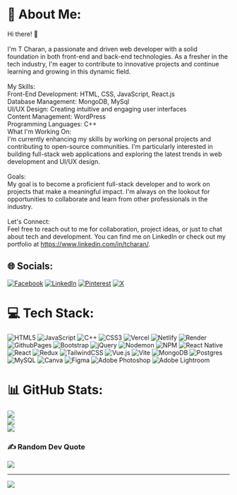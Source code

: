 # 💫 About Me:
Hi there! 👋<br><br>I'm T Charan, a passionate and driven web developer with a solid foundation in both front-end and back-end technologies. As a fresher in the tech industry, I'm eager to contribute to innovative projects and continue learning and growing in this dynamic field.<br><br>My Skills:<br>Front-End Development: HTML, CSS, JavaScript, React.js<br>Database Management: MongoDB, MySql<br>UI/UX Design: Creating intuitive and engaging user interfaces <br>Content Management: WordPress<br>Programming Languages: C++<br>What I'm Working On:<br>I'm currently enhancing my skills by working on personal projects and contributing to open-source communities. I'm particularly interested in building full-stack web applications and exploring the latest trends in web development and UI/UX design.<br><br>Goals:<br>My goal is to become a proficient full-stack developer and to work on projects that make a meaningful impact. I'm always on the lookout for opportunities to collaborate and learn from other professionals in the industry.<br><br>Let's Connect:<br>Feel free to reach out to me for collaboration, project ideas, or just to chat about tech and development. You can find me on LinkedIn or check out my portfolio at https://www.linkedin.com/in/tcharan/.


## 🌐 Socials:
[![Facebook](https://img.shields.io/badge/Facebook-%231877F2.svg?logo=Facebook&logoColor=white)](https://facebook.com/charan) [![LinkedIn](https://img.shields.io/badge/LinkedIn-%230077B5.svg?logo=linkedin&logoColor=white)](https://linkedin.com/in/tcharan) [![Pinterest](https://img.shields.io/badge/Pinterest-%23E60023.svg?logo=Pinterest&logoColor=white)](https://pinterest.com/charant45) [![X](https://img.shields.io/badge/X-black.svg?logo=X&logoColor=white)](https://x.com/_charan_bio_) 

# 💻 Tech Stack:
![HTML5](https://img.shields.io/badge/html5-%23E34F26.svg?style=for-the-badge&logo=html5&logoColor=white) ![JavaScript](https://img.shields.io/badge/javascript-%23323330.svg?style=for-the-badge&logo=javascript&logoColor=%23F7DF1E) ![C++](https://img.shields.io/badge/c++-%2300599C.svg?style=for-the-badge&logo=c%2B%2B&logoColor=white) ![CSS3](https://img.shields.io/badge/css3-%231572B6.svg?style=for-the-badge&logo=css3&logoColor=white)  ![Vercel](https://img.shields.io/badge/vercel-%23000000.svg?style=for-the-badge&logo=vercel&logoColor=white) ![Netlify](https://img.shields.io/badge/netlify-%23000000.svg?style=for-the-badge&logo=netlify&logoColor=#00C7B7) ![Render](https://img.shields.io/badge/Render-%46E3B7.svg?style=for-the-badge&logo=render&logoColor=white) ![GithubPages](https://img.shields.io/badge/github%20pages-121013?style=for-the-badge&logo=github&logoColor=white)  ![Bootstrap](https://img.shields.io/badge/bootstrap-%238511FA.svg?style=for-the-badge&logo=bootstrap&logoColor=white) ![jQuery](https://img.shields.io/badge/jquery-%230769AD.svg?style=for-the-badge&logo=jquery&logoColor=white)  ![Nodemon](https://img.shields.io/badge/NODEMON-%23323330.svg?style=for-the-badge&logo=nodemon&logoColor=%BBDEAD)  ![NPM](https://img.shields.io/badge/NPM-%23CB3837.svg?style=for-the-badge&logo=npm&logoColor=white) ![React Native](https://img.shields.io/badge/react_native-%2320232a.svg?style=for-the-badge&logo=react&logoColor=%2361DAFB) ![React](https://img.shields.io/badge/react-%2320232a.svg?style=for-the-badge&logo=react&logoColor=%2361DAFB) ![Redux](https://img.shields.io/badge/redux-%23593d88.svg?style=for-the-badge&logo=redux&logoColor=white)  ![TailwindCSS](https://img.shields.io/badge/tailwindcss-%2338B2AC.svg?style=for-the-badge&logo=tailwind-css&logoColor=white) ![Vue.js](https://img.shields.io/badge/vue.js-%2335495e.svg?style=for-the-badge&logo=vuedotjs&logoColor=%234FC08D) ![Vite](https://img.shields.io/badge/vite-%23646CFF.svg?style=for-the-badge&logo=vite&logoColor=white) ![MongoDB](https://img.shields.io/badge/MongoDB-%234ea94b.svg?style=for-the-badge&logo=mongodb&logoColor=white) ![Postgres](https://img.shields.io/badge/postgres-%23316192.svg?style=for-the-badge&logo=postgresql&logoColor=white) ![MySQL](https://img.shields.io/badge/mysql-4479A1.svg?style=for-the-badge&logo=mysql&logoColor=white) ![Canva](https://img.shields.io/badge/Canva-%2300C4CC.svg?style=for-the-badge&logo=Canva&logoColor=white) ![Figma](https://img.shields.io/badge/figma-%23F24E1E.svg?style=for-the-badge&logo=figma&logoColor=white) ![Adobe Photoshop](https://img.shields.io/badge/adobe%20photoshop-%2331A8FF.svg?style=for-the-badge&logo=adobe%20photoshop&logoColor=white) ![Adobe Lightroom](https://img.shields.io/badge/Adobe%20Lightroom-31A8FF.svg?style=for-the-badge&logo=Adobe%20Lightroom&logoColor=white)
# 📊 GitHub Stats:
![](https://github-readme-stats.vercel.app/api?username=charant45&theme=dark&hide_border=false&include_all_commits=false&count_private=false)<br/>
![](https://github-readme-streak-stats.herokuapp.com/?user=charant45&theme=dark&hide_border=false)<br/>
![](https://github-readme-stats.vercel.app/api/top-langs/?username=charant45&theme=dark&hide_border=false&include_all_commits=false&count_private=false&layout=compact)

### ✍️ Random Dev Quote
![](https://quotes-github-readme.vercel.app/api?type=horizontal&theme=radical)

---
[![](https://visitcount.itsvg.in/api?id=charant45&icon=4&color=0)](https://visitcount.itsvg.in)

<!-- Proudly created with GPRM ( https://gprm.itsvg.in ) -->
